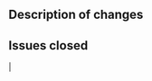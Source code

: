 <!--
Thanks for taking the time to contribute!
-->

## Description of changes

<!--
Write a description of the changes commensurate with the pull request's scope.

Extremely small changes such as fixing typos do not need a description.
-->

## Issues closed

<!--
Please add Resolves #<issue number> (no angle brackets) if this pull request
resolves any outstanding issues.

For example, if your pull requests resolves issues 1000, 2000 and 3000 write:

* Resolves #1000
* Resolves #2000
* Resolves #3000

If your pull request doesn't resolve any issues, you can delete this section
entirely, including the `## Issues closed` section header.
-->
|

